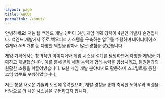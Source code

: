 ```yaml
---
layout: page
title: ABOUT
permalink: /about/
---
```


안녕하세요! 저는 웹 백엔드 개발 경력이 3년, 게임 기획 경력이 4년인 개발자 손건입니다.
백엔드 개발에서 주로 백오피스 시스템을 구축하는 업무를 수행하며 데이터베이스 설계와 API 개발 등 다양한 역할을 맡아서 많은 경험을 쌓았습니다.

게임 기획에서는 창의적인 아이디어와 게임 시스템 설계를 담당하면서 다양한 게임을 기획하고 개발했습니다. 
이를 통해 문제 해결 능력과 협업 능력을 향상시키고, 팀원들과의 원활한 소통을 이끌어냈습니다. 
또한 게임 개발 분야에서도 활동하며 스크립트를 통한 코딩 업무로 수행하였습니다.

저는 항상 새로운 기술과 도전에 열려있으며, 개발 경험을 통해 축적한 노하우와 역량을 바탕으로 더 나은 시스템을 구현하고자 합니다.
